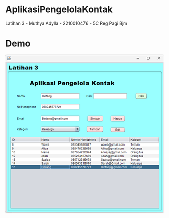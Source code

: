 # AplikasiPengelolaKontak

 Latihan 3 - Muthya Adylla - 2210010476 - 5C Reg Pagi Bjm
# Demo
![App Screenshot](img/Kontak.png)
